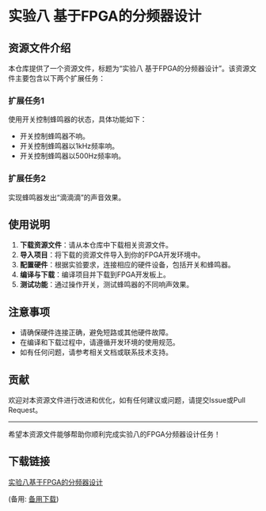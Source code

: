 # 实验八 基于FPGA的分频器设计

## 资源文件介绍

本仓库提供了一个资源文件，标题为“实验八 基于FPGA的分频器设计”。该资源文件主要包含以下两个扩展任务：

### 扩展任务1
使用开关控制蜂鸣器的状态，具体功能如下：
- 开关控制蜂鸣器不响。
- 开关控制蜂鸣器以1kHz频率响。
- 开关控制蜂鸣器以500Hz频率响。

### 扩展任务2
实现蜂鸣器发出“滴滴滴”的声音效果。

## 使用说明

1. **下载资源文件**：请从本仓库中下载相关资源文件。
2. **导入项目**：将下载的资源文件导入到你的FPGA开发环境中。
3. **配置硬件**：根据实验要求，连接相应的硬件设备，包括开关和蜂鸣器。
4. **编译与下载**：编译项目并下载到FPGA开发板上。
5. **测试功能**：通过操作开关，测试蜂鸣器的不同响声效果。

## 注意事项

- 请确保硬件连接正确，避免短路或其他硬件故障。
- 在编译和下载过程中，请遵循开发环境的使用规范。
- 如有任何问题，请参考相关文档或联系技术支持。

## 贡献

欢迎对本资源文件进行改进和优化，如有任何建议或问题，请提交Issue或Pull Request。

---

希望本资源文件能够帮助你顺利完成实验八的FPGA分频器设计任务！

## 下载链接
[实验八基于FPGA的分频器设计](https://pan.quark.cn/s/92fcd41d11ed) 

(备用: [备用下载](https://pan.baidu.com/s/1K--5TjLNLepFH-TNiq7Lhw?pwd=1234))

